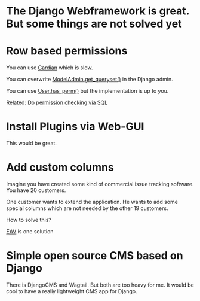 # The Django Webframework is great. But some things are not solved yet

# Row based permissions

You can use [Gardian](https://django-guardian.readthedocs.io/en/stable/) which is slow.

You can overwrite [ModelAdmin.get_queryset()](https://docs.djangoproject.com/en/3.1/ref/contrib/admin/#django.contrib.admin.ModelAdmin.get_queryset) in the Django admin.

You can use [User.has_perm()](https://docs.djangoproject.com/en/3.1/ref/contrib/auth/#django.contrib.auth.models.User.has_perm) but the implementation is up to you.

Related: [Do permission checking via SQL](https://github.com/guettli/programming-guidelines#do-permission-checking-via-sql)

# Install Plugins via Web-GUI

This would be great.

# Add custom columns

Imagine you have created some kind of commercial issue tracking software. You have 20 customers.

One customer wants to extend the application. He wants to add some special columns which are not needed
by the other 19 customers.

How to solve this?

[EAV](https://en.wikipedia.org/wiki/Entity%E2%80%93attribute%E2%80%93value_model) is one solution

# Simple open source CMS based on Django

There is DjangoCMS and Wagtail. But both are too heavy for me. It would be cool to have a really lightweight CMS app for Django.


